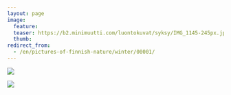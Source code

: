 ```yaml
---
layout: page
image:
  feature:
  teaser: https://b2.minimuutti.com/luontokuvat/syksy/IMG_1145-245px.jpg
  thumb:
redirect_from:
  - /en/pictures-of-finnish-nature/winter/00001/
---
```


![](https://b2.minimuutti.com/luontokuvat/syksy/IMG_1145-800px.jpg)

![](https://b2.minimuutti.com/luontokuvat/syksy/IMG_1147-800px.jpg)
